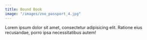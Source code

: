 ```yaml
---
title: Bound Book
image: "/images/zoo_passport_4.jpg"
---
```


Lorem ipsum dolor sit amet, consectetur adipisicing elit. Ratione eius recusandae, porro ipsa necessitatibus autem!
